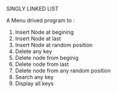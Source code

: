 SINGLY LINKED LIST    

A Menu drived program to :  
1. Insert Node at begining  
2. Insert Node at last  
3. Insert Node at random position  
4. Delete any key  
5. Delete node from beginig  
6. Delete node from last  
7. Delete node from any random position  
8. Search any key  
9. Display all keys  
